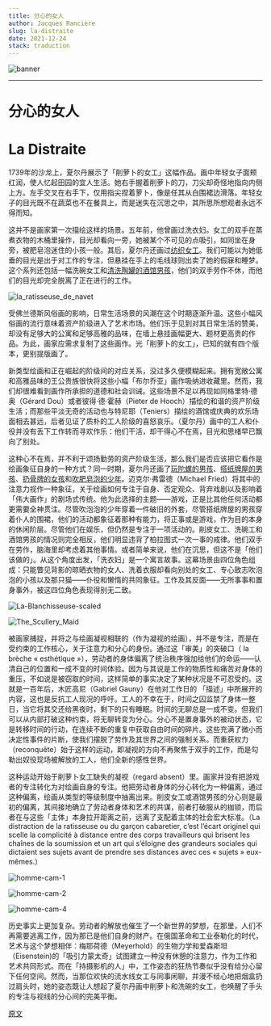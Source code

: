 ```yaml
---
title: 分心的女人
author: Jacques Rancière
slug: la-distraite
date: 2021-12-24
stack: traduction
---
```


![banner](https://jeudepaume.org/wp-content/uploads/2021/08/la_ratisseuse_de_navet_de%CC%81tail_CHARDIN.jpg)

---
# 分心的女人
# La Distraite 

1739年的沙龙上，夏尔丹展示了「削萝卜的女工」这幅作品。画中年轻女子面颊红润，使人忆起田园的宜人生活。她右手握着削萝卜的刀，刀尖却奇怪地指向内侧上方。左手交叉在右手下，仅用指尖捏着萝卜，像是任其从白围裙边滑落。年轻女子的目光既不在蔬菜也不在餐具上，而是迷失在沉思之中，其所思所想观者永远不得而知。

这并不是画家第一次描绘这样的场景。五年前，他曾画过洗衣妇。女工的双手在蒸煮衣物的木桶里操作，目光却看向一旁，她被某个不可见的点吸引，如同坐在身旁，被肥皂泡迷住的小孩一般。其后，夏尔丹还画过[纺织女工](https://gallica.bnf.fr/ark:/12148/btv1b100253701.item)。我们可能以为她低垂的目光是出于对工作的专注，但悬挂在手上的毛线球则出卖了她的假寐和睡梦。这个系列还包括一幅洗碗女工和[清洗陶罐的酒馆男孩](https://artsandculture.google.com/asset/le-garcon-cabaretier-charles-nicolas-cochin-i-after-jean-sim%C3%A9on-chardin/-QFgIwyoG7-ZDQ)，他们的双手劳作不休，而他们的目光却完全脱离了正在进行的工作。

![la_ratisseuse_de_navet](https://jeudepaume.org/wp-content/uploads/2021/08/la_ratisseuse_de_navet___CHARDIN.jpeg)

受佛兰德斯风俗画的影响，日常生活场景的风潮在这个时期逐渐升温。这些小幅风俗画的流行意味着资产阶级进入了艺术市场。他们乐于见到对其日常生活的赞美，却没有足够大的公寓和足够高雅的品味，在墙上悬挂画幅更大、题材更高贵的作品。为此，画家应需求复制了这些画作。光「削萝卜的女工」，已知的就有四个版本，更别提版画了。

新类型绘画和正在崛起的阶级间的对应关系，没过多久便模糊起来。拥有宽敞公寓和高雅品味的王公贵族很快将这些小幅「布尔乔亚」画作吸纳进收藏里。然而，我们却很难看到画作所承担的道德和社会训诫。这些场景不足以再现如同格里特·德奥（Gérard Dou）或者彼得·德·霍赫（Pieter de Hooch）描绘的和谐的资产阶级生活；而那些平淡无奇的活动也与特尼耶（Teniers）描绘的酒馆或庆典的欢乐场面相去甚远，后者见证了质朴的工人阶级的喜怒哀乐。（夏尔丹）画中的工人和仆役并没有丢下工作转而寻欢作乐：他们干活，却干得心不在焉，目光和思绪早已飘向了别处。

这种心不在焉，并不利于颂扬勤劳的资产阶级生活，那么我们是否应该把它看作是绘画象征自身的一种方式？同一时期，夏尔丹还画了[玩陀螺的男孩](https://en.wikipedia.org/wiki/Boy_with_a_Spinning-Top)、[搭纸牌屋的男孩](https://fr.wikipedia.org/wiki/Fichier:Jean-Sim%C3%A9on_Chardin,_Boy_Building_a_House_of_Cards,_1735_at_Waddesdon_Manor.jpg)、[扔骨牌的女孩](https://artsandculture.google.com/asset/the-game-of-knucklebones-jean-baptiste-sim%C3%A9on-chardin/DQFbYbAH5k_OoQ)和[吹肥皂泡的少年](https://en.wikipedia.org/wiki/File:Soap_Bubbles_1733-5_Jean-Baptiste-Simeon_Chardin.jpg)。迈克尔·弗雷德（Michael Fried）将其中的注意力视作一种象征，关于绘画如何专注于自身、否定观众、背弃戏剧以及影响着 「伟大画作」的剧场式传统。他为此选择的主题——游戏，正是比其他任何活动都更需要全神贯注。尽管吹泡泡的少年穿着一件破旧的外套，尽管搭纸牌屋的男孩穿着仆人的围裙，他们的活动都象征着那种有能力，将正事或是游戏，作为目的本身的休闲阶层。尽管他们在娱乐，但仍然是专注于一项活动的。削皮女工、洗碗工和酒馆男孩的情况则完全相反，他们明显违背了柏拉图式一次一事的戒律。他们双手在劳作，脑海里却考虑着其他事情。或者简单来说，他们在沉思，但这不是「他们该做的」。从这个角度出发，「洗衣妇」是一个寓言故事。这幕场景由四位角色组成：只能瞥见背影的晾晒衣物的女人、洗着衣服却看向别处的女工、专心致志吹泡泡的小孩以及那只猫——仆役和懒惰的共同象征。工作及其反面——无所事事和置身事外，被这四位角色表现得别无二致。

![La-Blanchisseuse-scaled](https://jeudepaume.org/wp-content/uploads/2021/08/Jean_Sime%CC%81on_Chardin_-_La-Blanchisseuse-scaled.jpg)

![The_Scullery_Maid](https://jeudepaume.org/wp-content/uploads/2021/08/The_Scullery_Maid_A34443-scaled.jpg)

被画家捕捉，并将之与绘画凝视相联的（作为凝视的绘画），并不是专注，而是在受约束的工作核心，关于注意力和分心的身份。通过这「审美」的突破口（ la brèche « esthétique »），劳动者的身体偏离了统治秩序强加给他们的命运——认清自己的位置和一成不变的时间体验。因为与其说是工作的物质性和痛苦对身体的重压，不如说是被窃取的时间，这样简单的事实决定了某种状况是不可忍受的。这就是一百年后，木匠高尼（Gabriel Gauny）在他对工作日的 「描述」中所展开的内容，这也是反抗工人现况的呼吁。工人的不幸在于，时间之囚监禁了身体一整日，当它将其交还给黑夜时，剩下的只有睡眠。时间的无聊总是一成不变。但我们可以从内部打破这种约束，将无聊转变为分心。分心不是置身事外的被动状态，它是转移时间的行动，在连续不断的重复中获取自由时间的碎片。这些充满了微小而决定性事件的片断，使我们摆脱了劳作及其世界之间的强制关系。而重获权力（reconquête）始于这样的运动，即凝视的方向不再聚焦于双手的工作，而是勾勒出奴役现场被解放的工人，他们全新的感性世界。

这种运动开始于削萝卜女工缺失的凝视（regard absent）里。画家并没有把游戏者的专注转化为对绘画自身的专注。他把劳动者身体的分心转化为一种偏离，通过这种偏离，绘画从类型的等级制度中抽离出来。削皮女工或酒馆男孩的分心则是最初的偏离，其间接地确立了劳动者身体和艺术的共谋，前者打破服从的枷锁，而后者在与这些「主体」本身拉开距离之前，远离了支配着主体的社会宏大标准。（La distraction de la ratisseuse ou du garçon cabaretier, c’est l’écart originel qui scelle la complicité à distance entre des corps travailleurs qui brisent les chaînes de la soumission et un art qui s’éloigne des grandeurs sociales qui dictaient ses sujets avant de prendre ses distances avec ces « sujets » eux-mêmes.）

![homme-cam-1](https://jeudepaume.org/wp-content/uploads/2021/08/homme-cam-1.jpg)

![homme-cam-2](https://jeudepaume.org/wp-content/uploads/2021/08/homme-cam-2.jpg)

![homme-cam-4](https://jeudepaume.org/wp-content/uploads/2021/08/homme-cam4.jpg)

历史事实上更加复杂。劳动者的解放也催生了一个新世界的梦想，在那里，人们不再需要逃离工作，因为那已是他们自身的财产。在俄国革命和工业泰勒化的时代，艺术与这个梦想相伴：梅耶荷德（Meyerhold）的生物力学和爱森斯坦（Eisenstein)的「吸引力蒙太奇」试图建立一种没有休憩的注意力，作为工作和艺术共同形式。而在「持摄影机的人」中，工作姿态的狂热节奏似乎没有给分心留下任何空间。然而，当那位欢快的流水线女工与同事闲聊，并漫不经心地把烟盒扔过肩头时，她的姿态既让人想起了夏尔丹画中削萝卜和洗碗的女工，也唤醒了手头的专注与视线的分心间的完美平衡。

[原文](https://jeudepaume.org/la-distraite/)
